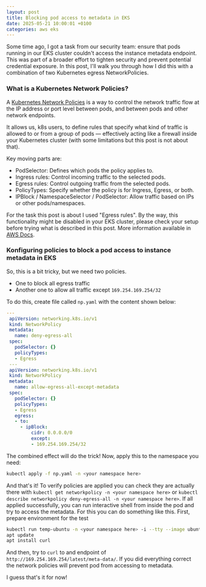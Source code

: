 ```yaml
---
layout: post
title: Blocking pod access to metadata in EKS
date: 2025-05-21 10:00:01 +0100
categories: aws eks
---
```


Some time ago, I got a task from our security team: ensure that pods running in our EKS cluster couldn't access the instance metadata endpoint. This was part of a broader effort to tighten security and prevent potential credential exposure. In this post, I'll walk you through how I did this with a combination of two Kubernetes egress NetworkPolicies.

### What is a Kubernetes Network Policies?

A [Kubernetes Network Policies](https://kubernetes.io/docs/concepts/services-networking/network-policies/) is a way to control the network traffic flow at the IP address or port level between pods, and between pods and other network endpoints.

It allows us, k8s users, to define rules that specify what kind of traffic is allowed to or from a group of pods — effectively acting like a firewall inside your Kubernetes cluster (with some limitations but this post is not about that).

Key moving parts are:

- PodSelector: Defines which pods the policy applies to.
- Ingress rules: Control incoming traffic to the selected pods.
- Egress rules: Control outgoing traffic from the selected pods.
- PolicyTypes: Specify whether the policy is for Ingress, Egress, or both.
- IPBlock / NamespaceSelector / PodSelector: Allow traffic based on IPs or other pods/namespaces.

For the task this post is about I used "Egress rules". By the way, this functionality might be disabled in your EKS cluster, please check your setup before trying what is described in this post. More information available in [AWS Docs](https://docs.aws.amazon.com/eks/latest/userguide/cni-network-policy.html).

### Konfiguring policies to block a pod access to instance metadata in EKS

So, this is a bit tricky, but we need two policies.

- One to block all egress traffic
- Another one to allow all traffic except `169.254.169.254/32`

To do this, create file called `np.yaml` with the content shown below:

```yaml
---
 apiVersion: networking.k8s.io/v1
 kind: NetworkPolicy
 metadata:
   name: deny-egress-all
 spec:
   podSelector: {}
   policyTypes:
   - Egress
 ---
 apiVersion: networking.k8s.io/v1
 kind: NetworkPolicy
 metadata:
   name: allow-egress-all-except-metadata
 spec:
   podSelector: {}
   policyTypes:
   - Egress
   egress:
   - to:
     - ipBlock:
         cidr: 0.0.0.0/0
         except:
         - 169.254.169.254/32
```

The combined effect will do the trick! Now, apply this to the namespace you need:

```bash
kubectl apply -f np.yaml -n <your namespace here>
```

And that's it! To verify policies are applied you can check they are actually there with
`kubectl get networkpolicy -n <your namespace here>`
or
`kubectl describe networkpolicy deny-egress-all -n <your namespace here>`.
If all applied successfully, you can run interactive shell from inside the pod and try to access the metadata.
For this you can do something like this. First, prepare environment for the test

```bash
kubectl run temp-ubuntu -n <your namespace here> -i --tty --image ubuntu -- bash
apt update
apt install curl
```

And then, try to `curl` to and endpoint of `http://169.254.169.254/latest/meta-data/`. If you did everything correct the network policies will prevent pod from accessing to metadata.

I guess that's it for now!